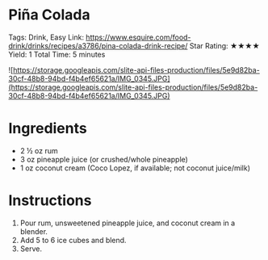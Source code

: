# Piña Colada

Tags: Drink, Easy
Link: https://www.esquire.com/food-drink/drinks/recipes/a3786/pina-colada-drink-recipe/
Star Rating: ★★★★
Yield: 1
Total Time: 5 minutes

![https://storage.googleapis.com/slite-api-files-production/files/5e9d82ba-30cf-48b8-94bd-f4b4ef65621a/IMG_0345.JPG](https://storage.googleapis.com/slite-api-files-production/files/5e9d82ba-30cf-48b8-94bd-f4b4ef65621a/IMG_0345.JPG)

# Ingredients

- 2 ½ oz rum
- 3 oz pineapple juice (or crushed/whole pineapple)
- 1 oz coconut cream (Coco Lopez, if available; not coconut juice/milk)

# Instructions

1. Pour rum, unsweetened pineapple juice, and coconut cream in a blender.
2. Add 5 to 6 ice cubes and blend.
3. Serve.